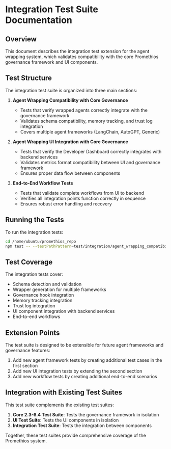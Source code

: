 # Integration Test Suite Documentation

## Overview

This document describes the integration test extension for the agent wrapping system, which validates compatibility with the core Promethios governance framework and UI components.

## Test Structure

The integration test suite is organized into three main sections:

1. **Agent Wrapping Compatibility with Core Governance**
   - Tests that verify wrapped agents correctly integrate with the governance framework
   - Validates schema compatibility, memory tracking, and trust log integration
   - Covers multiple agent frameworks (LangChain, AutoGPT, Generic)

2. **Agent Wrapping UI Integration with Core Governance**
   - Tests that verify the Developer Dashboard correctly integrates with backend services
   - Validates metrics format compatibility between UI and governance framework
   - Ensures proper data flow between components

3. **End-to-End Workflow Tests**
   - Tests that validate complete workflows from UI to backend
   - Verifies all integration points function correctly in sequence
   - Ensures robust error handling and recovery

## Running the Tests

To run the integration tests:

```bash
cd /home/ubuntu/promethios_repo
npm test -- --testPathPattern=test/integration/agent_wrapping_compatibility
```

## Test Coverage

The integration tests cover:

- Schema detection and validation
- Wrapper generation for multiple frameworks
- Governance hook integration
- Memory tracking integration
- Trust log integration
- UI component integration with backend services
- End-to-end workflows

## Extension Points

The test suite is designed to be extensible for future agent frameworks and governance features:

1. Add new agent framework tests by creating additional test cases in the first section
2. Add new UI integration tests by extending the second section
3. Add new workflow tests by creating additional end-to-end scenarios

## Integration with Existing Test Suites

This test suite complements the existing test suites:

1. **Core 2.3-6.4 Test Suite**: Tests the governance framework in isolation
2. **UI Test Suite**: Tests the UI components in isolation
3. **Integration Test Suite**: Tests the integration between components

Together, these test suites provide comprehensive coverage of the Promethios system.
